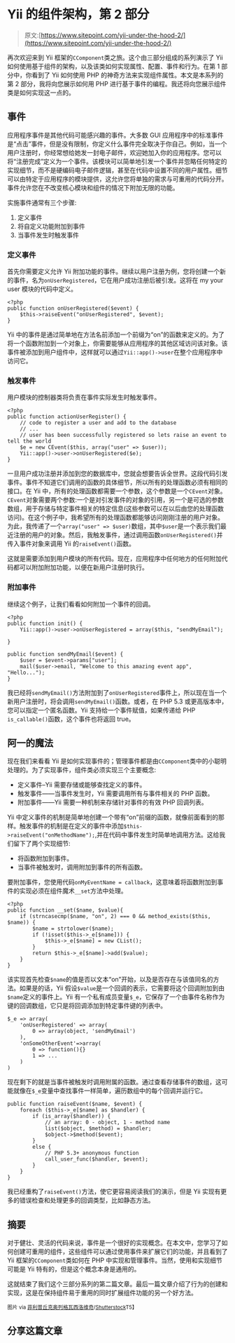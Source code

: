 # Yii 的组件架构，第 2 部分

> 原文:[https://www.sitepoint.com/yii-under-the-hood-2/](https://www.sitepoint.com/yii-under-the-hood-2/)

再次欢迎来到 Yii 框架的`CComponent`类之旅。这个由三部分组成的系列演示了 Yii 如何使用基于组件的架构，以及该类如何实现属性、配置、事件和行为。在第 1 部分中，你看到了 Yii 如何使用 PHP 的神奇方法来实现组件属性。本文是本系列的第 2 部分，我将向您展示如何用 PHP 进行基于事件的编程。我还将向您展示组件类是如何实现这一点的。

## 事件

应用程序事件是其他代码可能感兴趣的事件。大多数 GUI 应用程序中的标准事件是“点击”事件，但是没有限制，你定义什么事件完全取决于你自己。例如，当一个用户注册时，你经常想给她发一封电子邮件，欢迎她加入你的应用程序。您可以将“注册完成”定义为一个事件。该模块可以简单地引发一个事件并忽略任何特定的实现细节，而不是硬编码电子邮件逻辑，甚至在代码中设置不同的用户属性。细节可以由特定于应用程序的模块提供，这允许您将单独的需求与可重用的代码分开。事件允许您在不改变核心模块和组件的情况下附加无限的功能。

实施事件通常有三个步骤:

1.  定义事件
2.  将自定义功能附加到事件
3.  当事件发生时触发事件

### 定义事件
首先你需要定义允许 Yii 附加功能的事件。继续以用户注册为例，您将创建一个新的事件，名为`onUserRegistered`，它在用户成功注册后被引发。这将在 my your user 模块的代码中定义。

```
<?php
public function onUserRegistered($event) {
    $this->raiseEvent("onUserRegistered", $event);
}
```

Yii 中的事件是通过简单地在方法名前添加一个前缀为“on”的函数来定义的。为了将一个函数附加到一个对象上，你需要能够从应用程序的其他区域访问该对象。该事件被添加到用户组件中，这样就可以通过`Yii::app()->user`在整个应用程序中访问它。

### 触发事件

用户模块的控制器类将负责在事件实际发生时触发事件。

```
<?php
public function actionUserRegister() {
    // code to register a user and add to the database
    // ...
    // user has been successfully registered so lets raise an event to tell the world
    $e = new CEvent($this, array("user" => $user));
    Yii::app()->user->onUserRegistered($e);
}
```

一旦用户成功注册并添加到您的数据库中，您就会想要告诉全世界。这段代码引发事件。事件不知道它们调用的函数的具体细节，所以所有的处理函数必须有相同的接口。在 Yii 中，所有的处理函数都需要一个参数，这个参数是一个`CEvent`对象。`CEvent`对象需要两个参数:一个是对引发事件的对象的引用，另一个是可选的参数数组，用于存储与特定事件相关的特定信息(这些参数可以在以后由您的处理函数访问)。在这个例子中，我希望所有的处理函数都能够访问刚刚注册的用户对象。为此，我传递了一个`array("user" => $user)`数组，其中`$user`是一个表示我们最近注册的用户的对象。然后，我触发事件，通过调用函数`onUserRegistered()`并传入事件对象来调用 Yii 的`raiseEvent()`函数。

这就是需要添加到用户模块的所有代码。现在，应用程序中任何地方的任何附加代码都可以附加附加功能，以便在新用户注册时执行。

### 附加事件

继续这个例子，让我们看看如何附加一个事件的回调。

```
<?php
public function init() {
    Yii::app()->user->onUserRegistered = array($this, "sendMyEmail");

}

public function sendMyEmail($event) {
    $user = $event->params["user"];
    mail($user->email, "Welcome to this amazing event app", "Hello...");
}
```

我已经将`sendMyEmail()`方法附加到了`onUserRegistered`事件上，所以现在当一个新用户注册时，将会调用`sendMyEmail()`函数。或者，在 PHP 5.3 或更高版本中，您可以指定一个匿名函数。Yii 支持给一个事件赋值，如果传递给 PHP `is_callable()`函数，这个事件也将返回 true。

## 阿一的魔法

现在我们来看看 Yii 是如何实现事件的；管理事件都是由`CComponent`类中的小聪明处理的。为了实现事件，组件类必须实现三个主要概念:

*   定义事件–Yii 需要存储或能够查找定义的事件。
*   触发事件——当事件发生时，Yii 需要调用所有与事件相关的 PHP 函数。
*   附加事件——Yii 需要一种机制来存储针对事件的有效 PHP 回调列表。

Yii 中定义事件的机制是简单地创建一个带有“on”前缀的函数，就像前面看到的那样。触发事件的机制是在定义的事件中添加`$this->raiseEvent("onMethodName");`,并在代码中事件发生时简单地调用方法。这给我们留下了两个实现细节:

*   将函数附加到事件。
*   当事件被触发时，调用附加到事件的所有函数。

要附加事件，您使用代码`onMyEventName = callback`，这意味着将函数附加到事件的实现必须在组件魔术`__set`方法中处理。

```
<?php
public function __set($name, $value){
    if (strncasecmp($name, "on", 2) === 0 && method_exists($this, $name)) {
        $name = strtolower($name);
        if (!isset($this->_e[$name])) {
            $this->_e[$name] = new CList();
        }
        return $this->_e[$name]->add($value);
    }
}
```

该实现首先检查`$name`的值是否以文本“on”开始，以及是否存在与该值同名的方法。如果是的话，Yii 假设`$value`是一个回调的表示，它需要将这个回调附加到由`$name`定义的事件上。Yii 有一个私有成员变量`$_e`，它保存了一个由事件名称作为键的回调数组，它只是将回调添加到特定事件键的列表中。

```
$_e => array(
    'onUserRegistered' => array(
        0 => array(object, 'sendMyEmail')
    ),
    'onSomeOtherEvent'=>array(
        0 => function(){}
        1 => ...
    )
)
```

现在剩下的就是当事件被触发时调用附属的函数。通过查看存储事件的数组，这可能就像在`$_e`变量中查找事件一样简单，遍历数组中的每个回调并运行它。

```
public function raiseEvent($name, $event) {
    foreach ($this->_e[$name] as $handler) {
        if (is_array($handler)) {
            // an array: 0 - object, 1 - method name
            list($object, $method) = $handler;
            $object->$method($event);
        }
        else {
            // PHP 5.3+ anonymous function
            call_user_func($handler, $event);
        }
    }
}
```

我已经重构了`raiseEvent()`方法，使它更容易阅读我们的演示，但是 Yii 实现有更多的错误检查和处理更多的回调类型，比如静态方法。

## 摘要

对于健壮、灵活的代码来说，事件是一个很好的实现概念。在本文中，您学习了如何创建可重用的组件，这些组件可以通过使用事件来扩展它们的功能，并且看到了 Yii 框架的`CComponent`类如何在 PHP 中实现和管理事件。当然，使用和实现细节可能是 Yii 特有的，但是这个概念本身是通用的。

这就结束了我们这个三部分系列的第二篇文章。最后一篇文章介绍了行为的创建和实现，这是在保持组件易于重用的同时扩展组件功能的另一个好方法。

<small>图片 via [菲利普丘克奥列格瓦西洛维奇](http://www.shutterstock.com/gallery-81464p1.html)/[Shutterstock](http://www.shutterstock.com)T5】</small>

## 分享这篇文章